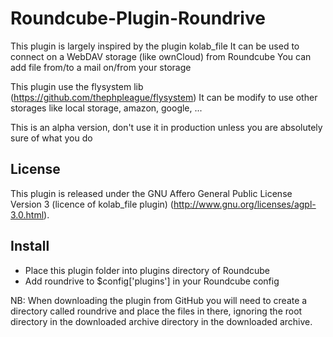 # Roundcube-Plugin-Roundrive

This plugin is largely inspired by the plugin kolab_file
It can be used to connect on a WebDAV storage (like ownCloud) from Roundcube
You can add file from/to a mail on/from your storage

This plugin use the flysystem lib (https://github.com/thephpleague/flysystem)
It can be modify to use other storages like local storage, amazon, google, ...

This is an alpha version, don't use it in production unless you are absolutely sure of what you do

License
-------

This plugin is released under the GNU Affero General Public License Version 3 (licence of kolab_file plugin)
(http://www.gnu.org/licenses/agpl-3.0.html).

Install
-------

* Place this plugin folder into plugins directory of Roundcube
* Add roundrive to $config['plugins'] in your Roundcube config

NB: When downloading the plugin from GitHub you will need to create a
directory called roundrive and place the files in there,
ignoring the root directory in the downloaded archive directory in the
downloaded archive. 
